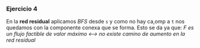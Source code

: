 ### Ejercicio 4

En la **red residual** aplicamos _BFS_ desde `s` y como no hay ca,omp a `t` nos quedamos con la componente conexa que se forma. Esto se da ya que:
_F es un flujo factible de valor máximo <--> no existe camino de aumento en la red residual_